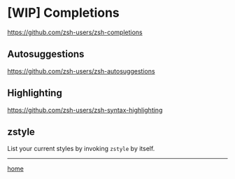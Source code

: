 # [WIP] Completions

https://github.com/zsh-users/zsh-completions

## Autosuggestions

https://github.com/zsh-users/zsh-autosuggestions

## Highlighting

https://github.com/zsh-users/zsh-syntax-highlighting

## zstyle

List your current styles by invoking `zstyle` by itself.

---

[home](../../README.md)
